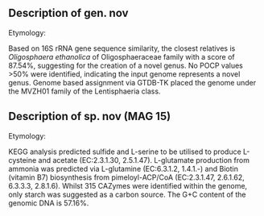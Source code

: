 ## Description of gen. nov


Etymology: 


Based on 16S rRNA gene sequence similarity, the closest relatives is
*Oligosphaera ethanolica* of Oligosphaeraceae family with a score of 87.54%,
suggesting for the creation of a novel genus. 
No POCP values >50% were identified, indicating the input genome represents a novel genus. 
Genome based assignment via GTDB-TK placed the genome under the MVZH01 family of the Lentisphaeria class.


## Description of sp. nov (MAG 15)

Etymology:

KEGG analysis predicted
sulfide and L-serine to be utilised to produce L-cysteine and acetate (EC:2.3.1.30, 2.5.1.47).
L-glutamate production from ammonia was predicted via L-glutamine (EC:6.3.1.2, 1.4.1.-) and
Biotin (vitamin B7) biosynthesis from pimeloyl-ACP/CoA (EC:2.3.1.47, 2.6.1.62, 6.3.3.3, 2.8.1.6).
Whilst 315 CAZymes were identified within the genome, only starch was suggested as a carbon source.
The G+C content of the genomic DNA is 57.16%.

